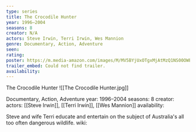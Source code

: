 ```yaml
---
type: series
title: The Crocodile Hunter
year: 1996–2004
seasons: 8
creator: N/A
actors: Steve Irwin, Terri Irwin, Wes Mannion
genre: Documentary, Action, Adventure
seen:
rating: 
poster: https://m.media-amazon.com/images/M/MV5BYjUxOTgxMjAtMzQ1NS00OWEwLTk4NDMtZWJiOGQyODE1N2U2XkEyXkFqcGdeQXVyMTUyNjc3NDQ4._V1_SX300.jpg
trailer_embed: Could not find trailer.
availability:
---
```

The Crocodile Hunter
![[The Crocodile Hunter.jpg]]

Documentary, Action, Adventure
year: 1996–2004
seasons: 8
creator: 
actors: [[Steve Irwin]], [[Terri Irwin]], [[Wes Mannion]]
availability:

Steve and wife Terri educate and entertain on the subject of Australia's all too often dangerous wildlife.
wiki: 


